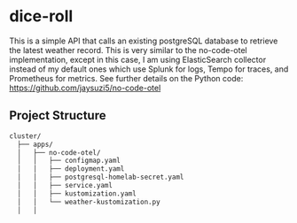 # dice-roll
This is a simple API that calls an existing postgreSQL database to retrieve the latest weather record.  This is very similar to the no-code-otel implementation, except in this case, I am using ElasticSearch collector instead of my default ones which use Splunk for logs, Tempo for traces, and Prometheus for metrics.
See further details on the Python code:  https://github.com/jaysuzi5/no-code-otel


## Project Structure

```bash
cluster/
  ├── apps/
  │   ├── no-code-otel/
  │   │   ├── configmap.yaml
  │   │   ├── deployment.yaml
  │   │   ├── postgresql-homelab-secret.yaml
  │   │   ├── service.yaml
  │   │   ├── kustomization.yaml
  │   │   └── weather-kustomization.py
  │   │   
```
